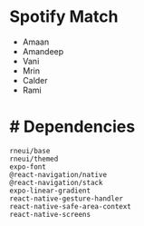 # Spotify Match

- Amaan
- Amandeep
- Vani
- Mrin
- Calder
- Rami

# # Dependencies

    rneui/base
    rneui/themed
    expo-font
    @react-navigation/native
    @react-navigation/stack
    expo-linear-gradient
    react-native-gesture-handler
    react-native-safe-area-context
    react-native-screens